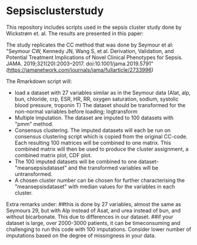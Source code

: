 # Sepsisclusterstudy
This repository includes scripts used in the sepsis cluster study done by Wickstrøm et. al. The results are presented in this paper: 

The study replicates the CC method that was done by Seymour et al:  
"Seymour CW, Kennedy JN, Wang S, et al. Derivation, Validation, and Potential Treatment Implications of Novel Clinical Phenotypes for Sepsis. JAMA. 2019;321(20):2003–2017. doi:10.1001/jama.2019.5791" (https://jamanetwork.com/journals/jama/fullarticle/2733996) 

The Rmarkdown script will:
- load a dataset with 27 variables similar as in the Seymour data (Alat, alp, bun, chloride, crp, ESR, HR, RR, oxygen saturation, sodium, systolic blood pressure, troponin T) The dataset should be transformed for the non-normal variables before loading; logtransform
- Multiple imputation. The dataset are imputed to 100 datasets with "pmm" method.
- Consensus clustering. The imputed datasets will each be run on consensus clustering script which is copied from the original CC-code. Each resulting 100 matrices will be combined to one matrix. This combined matrix will then be used to produce the cluster assignment, a combined matrix plot, CDF plot.
- The 100 imputed datasets will be combined to one dataset- "meansepsisdataset" and the transformed variables will be untransformed.
- A chosen cluster number can be chosen for further characterising the "meansepsisdataset" with median values for the variables in each cluster.


Extra remarks under:
##this is done by 27 variables, almost the same as Seymours 29, but with Alp instead of Asat, and urea instead of bun, and without bicarbonate. This due to differences in our dataset. 
##if your dataset is large, over 2000-3000 patients, it can be timeconsuming and challenging to run this code with 100 imputations. Consider lower number of imputations based on the degree of missingness in your data. 
